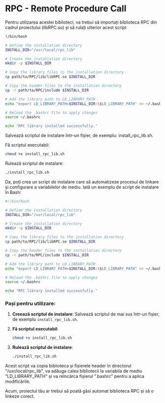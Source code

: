 # RPC - Remote Procedure Call

Pentru utilizarea acestei biblioteci, va trebui să importați biblioteca RPC din cadrul proiectului (libRPC.so) și să rulați ulterior acest script
 ```bash
 !/bin/bash

# Define the installation directory
INSTALL_DIR="/usr/local/rpc_lib"

# Create the installation directory
mkdir -p $INSTALL_DIR

# Copy the library files to the installation directory
cp path/to/RPC/lib/libRPC.so $INSTALL_DIR

# Copy the header files to the installation directory
cp -r path/to/RPC/include $INSTALL_DIR

# Add the library path to LD_LIBRARY_PATH
echo "export LD_LIBRARY_PATH=$INSTALL_DIR:\$LD_LIBRARY_PATH" >> ~/.bashrc

# Reload the .bashrc file to apply changes
source ~/.bashrc

echo "RPC library installed successfully."
```

Salvează scriptul de instalare într-un fișier, de exemplu: install_rpc_lib.sh.

Fă scriptul executabil: 
```bash
chmod +x install_rpc_lib.sh
```
Rulează scriptul de instalare: 
```bash 
./install_rpc_lib.sh
```
Da, poți crea un script de instalare care să automatizeze procesul de linkare și configurare a variabilelor de mediu. Iată un exemplu de script de instalare în Bash:

```bash
#!/bin/bash

# Define the installation directory
INSTALL_DIR="/usr/local/rpc_lib"

# Create the installation directory
mkdir -p $INSTALL_DIR

# Copy the library files to the installation directory
cp path/to/RPC/lib/libRPC.so $INSTALL_DIR

# Copy the header files to the installation directory
cp -r path/to/RPC/include $INSTALL_DIR

# Add the library path to LD_LIBRARY_PATH
echo "export LD_LIBRARY_PATH=$INSTALL_DIR:\$LD_LIBRARY_PATH" >> ~/.bashrc

# Reload the .bashrc file to apply changes
source ~/.bashrc

echo "RPC library installed successfully."
```

### Pași pentru utilizare:

1. **Creează scriptul de instalare**:
   Salvează scriptul de mai sus într-un fișier, de exemplu `install_rpc_lib.sh`.

2. **Fă scriptul executabil**:
   ```sh
   chmod +x install_rpc_lib.sh
   ```

3. **Rulează scriptul de instalare**:
   ```sh
   ./install_rpc_lib.sh
   ```

Acest script va copia biblioteca și fișierele header în directorul "/usr/local/rpc_lib", va adăuga calea bibliotecii la variabila de mediu "LD_LIBRARY_PATH" și va reîncărca fișierul ".bashrc" pentru a aplica modificările.

Acum, proiectul tău ar trebui să poată găsi automat biblioteca RPC și să o linkeze corect.


